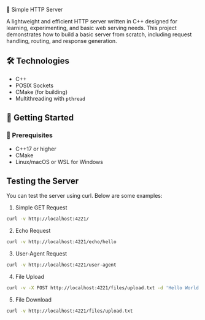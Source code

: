 🚀 Simple HTTP Server

A lightweight and efficient HTTP server written in C++ designed for learning, experimenting, and basic web serving needs. This project demonstrates how to build a basic server from scratch, including request handling, routing, and response generation.

## 🛠️ Technologies

- C++
- POSIX Sockets
- CMake (for building)
- Multithreading with `pthread`

## 🚀 Getting Started

### 🔧 Prerequisites

- C++17 or higher
- CMake
- Linux/macOS or WSL for Windows

## Testing the Server

You can test the server using curl. Below are some examples:

1. Simple GET Request

```bash
curl -v http://localhost:4221/
```

2. Echo Request

```bash
curl -v http://localhost:4221/echo/hello
```

3. User-Agent Request
```bash
curl -v http://localhost:4221/user-agent
```

4. File Upload
```bash
curl -v -X POST http://localhost:4221/files/upload.txt -d 'Hello World'
```

5. File Download
```bash
curl -v http://localhost:4221/files/upload.txt
```

